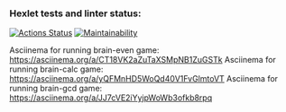 ### Hexlet tests and linter status:
[![Actions Status](https://github.com/RainZerg/frontend-project-44/actions/workflows/hexlet-check.yml/badge.svg)](https://github.com/RainZerg/frontend-project-44/actions)
[![Maintainability](https://api.codeclimate.com/v1/badges/674c7f2dc7ff2bc1fc19/maintainability)](https://codeclimate.com/github/RainZerg/frontend-project-44/maintainability)

Asciinema for running brain-even game: https://asciinema.org/a/CT18VK2aZuTaXSMpNB1ZuGSTk
Asciinema for running brain-calc game: https://asciinema.org/a/yQFMnHD5WoQd40V1FvGlmtoVT
Asciinema for running brain-gcd game: https://asciinema.org/a/JJ7cVE2iYyjpWoWb3ofkb8rpq